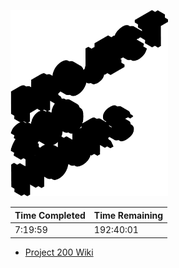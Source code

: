 <p>
  <img src="images/project-200-hours-logo.png" alt="Logo" width="50%" />
</p>

| Time Completed | Time Remaining |
| -------------- | -------------- |
| 7:19:59        | 192:40:01      |

- [Project 200 Wiki](https://hachibu.github.io/project-200-hours)
